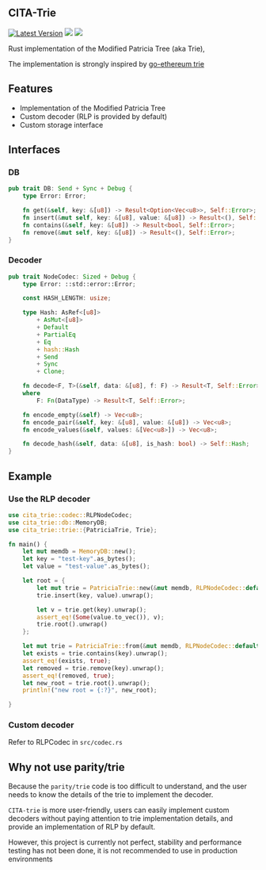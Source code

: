 ## CITA-Trie

[![Latest Version](https://img.shields.io/crates/v/cita_trie.svg)](https://crates.io/crates/cita_trie)
[![](https://travis-ci.org/cryptape/cita-trie.svg?branch=master)](https://travis-ci.org/cryptape/cita-trie)
[![](https://img.shields.io/hexpm/l/plug.svg)](https://github.com/cryptape/cita-trie/blob/master/LICENSE)

Rust implementation of the Modified Patricia Tree (aka Trie),

The implementation is strongly inspired by [go-ethereum trie](https://github.com/ethereum/go-ethereum/tree/master/trie)

## Features

- Implementation of the Modified Patricia Tree
- Custom decoder (RLP is provided by default)
- Custom storage interface

## Interfaces

### DB

```rust
pub trait DB: Send + Sync + Debug {
    type Error: Error;

    fn get(&self, key: &[u8]) -> Result<Option<Vec<u8>>, Self::Error>;
    fn insert(&mut self, key: &[u8], value: &[u8]) -> Result<(), Self::Error>;
    fn contains(&self, key: &[u8]) -> Result<bool, Self::Error>;
    fn remove(&mut self, key: &[u8]) -> Result<(), Self::Error>;
}
```

### Decoder

```rust
pub trait NodeCodec: Sized + Debug {
    type Error: ::std::error::Error;

    const HASH_LENGTH: usize;

    type Hash: AsRef<[u8]>
        + AsMut<[u8]>
        + Default
        + PartialEq
        + Eq
        + hash::Hash
        + Send
        + Sync
        + Clone;

    fn decode<F, T>(&self, data: &[u8], f: F) -> Result<T, Self::Error>
    where
        F: Fn(DataType) -> Result<T, Self::Error>;

    fn encode_empty(&self) -> Vec<u8>;
    fn encode_pair(&self, key: &[u8], value: &[u8]) -> Vec<u8>;
    fn encode_values(&self, values: &[Vec<u8>]) -> Vec<u8>;

    fn decode_hash(&self, data: &[u8], is_hash: bool) -> Self::Hash;
}
```

## Example

### Use the RLP decoder

```rust
use cita_trie::codec::RLPNodeCodec;
use cita_trie::db::MemoryDB;
use cita_trie::trie::{PatriciaTrie, Trie};

fn main() {
    let mut memdb = MemoryDB::new();
    let key = "test-key".as_bytes();
    let value = "test-value".as_bytes();

    let root = {
        let mut trie = PatriciaTrie::new(&mut memdb, RLPNodeCodec::default());
        trie.insert(key, value).unwrap();

        let v = trie.get(key).unwrap();
        assert_eq!(Some(value.to_vec()), v);
        trie.root().unwrap()
    };

    let mut trie = PatriciaTrie::from(&mut memdb, RLPNodeCodec::default(), root).unwrap();
    let exists = trie.contains(key).unwrap();
    assert_eq!(exists, true);
    let removed = trie.remove(key).unwrap();
    assert_eq!(removed, true);
    let new_root = trie.root().unwrap();
    println!("new root = {:?}", new_root);

}

```

### Custom decoder

Refer to RLPCodec in `src/codec.rs`

## Why not use parity/trie

Because the `parity/trie` code is too difficult to understand, and the user needs to know the details of the trie to implement the decoder.

`CITA-trie` is more user-friendly, users can easily implement custom decoders without paying attention to trie implementation details, and provide an implementation of RLP by default.

However, this project is currently not perfect, stability and performance testing has not been done, it is not recommended to use in production environments
